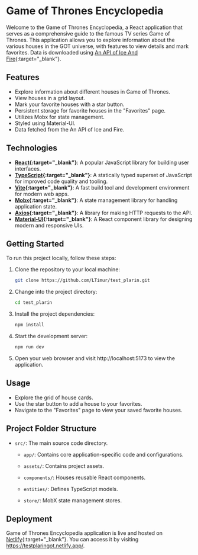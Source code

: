 # Game of Thrones Encyclopedia

Welcome to the Game of Thrones Encyclopedia, a React application that serves as a comprehensive guide to the famous TV series Game of Thrones. This application allows you to explore information about the various houses in the GOT universe, with features to view details and mark favorites. Data is downloaded using [An API of Ice And Fire](https://anapioficeandfire.com/){:target="_blank"}.

## Features

- Explore information about different houses in Game of Thrones.
- View houses in a grid layout.
- Mark your favorite houses with a star button.
- Persistent storage for favorite houses in the "Favorites" page.
- Utilizes Mobx for state management.
- Styled using Material-UI.
- Data fetched from the An API of Ice and Fire.
  
## Technologies

- **[React](https://react.dev/){:target="_blank"}**: A popular JavaScript library for building user interfaces.
- **[TypeScript](https://www.typescriptlang.org/){:target="_blank"}**: A statically typed superset of JavaScript for improved code quality and tooling.
- **[Vite](https://vitejs.dev/){:target="_blank"}**: A fast build tool and development environment for modern web apps.
- **[Mobx](https://mobx.js.org/){:target="_blank"}**: A state management library for handling application state.
- **[Axios](https://axios-http.com/){:target="_blank"}**: A library for making HTTP requests to the API.
- **[Material-UI](https://mui.com/){:target="_blank"}**: A React component library for designing modern and responsive UIs.
  
## Getting Started

To run this project locally, follow these steps:

1. Clone the repository to your local machine:

   ```bash
   git clone https://github.com/LTimur/test_plarin.git
2. Change into the project directory:
   ```bash
   cd test_plarin
3. Install the project dependencies:
   ```bash
   npm install
4. Start the development server:
   ```bash
   npm run dev
5. Open your web browser and visit http://localhost:5173 to view the application.

## Usage

- Explore the grid of house cards.
- Use the star button to add a house to your favorites.
- Navigate to the "Favorites" page to view your saved favorite houses.

## Project Folder Structure

- `src/`: The main source code directory.

  - `app/`: Сontains core application-specific code and configurations.
  
  - `assets/`: Contains project assets.

  - `components/`: Houses reusable React components.

  - `entities/`: Defines TypeScript models.

  - `store/`: MobX state management stores.

## Deployment 

Game of Thrones Encyclopedia application is live and hosted on [Netlify](https://www.netlify.com/){:target="_blank"}. You can access it by visiting https://testplaringot.netlify.app/.

